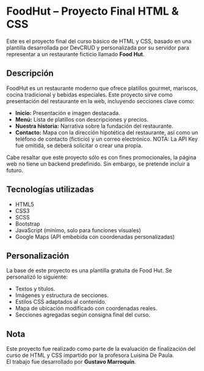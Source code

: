 # FoodHut – Proyecto Final HTML & CSS

Este es el proyecto final del curso básico de HTML y CSS, basado en una plantilla desarrollada por DevCRUD y personalizada por su servidor para representar a un restaurante ficticio llamado **Food Hut**.

## Descripción

FoodHut es un restaurante moderno que ofrece platillos gourmet, mariscos, cocina tradicional y bebidas especiales. Este proyecto sirve como presentación del restaurante en la web, incluyendo secciones clave como:

- **Inicio:** Presentación e imagen destacada.
- **Menú:** Lista de platillos con descripciones y precios.
- **Nuestra historia:** Narrativa sobre la fundación del restaurante.
- **Contacto:** Mapa con la dirección hipotética del restaurante, así como un teléfono de contacto (ficticio) y un correo electrónico. NOTA: La API Key fue omitida, se deberá solicitar o crear una propia.

Cabe resaltar que este proyecto sólo es con fines promocionales, la página web no tiene un backend predefinido. Sin embargo, se pretende incluir
a futuro.

## Tecnologías utilizadas

- HTML5
- CSS3
- SCSS
- Bootstrap
- JavaScript (mínimo, solo para funciones visuales)
- Google Maps (API embebida con coordenadas personalizadas)

## Personalización

La base de este proyecto es una plantilla gratuita de Food Hut. Se personalizó lo siguiente:

- Textos y títulos.
- Imágenes y estructura de secciones.
- Estilos CSS adaptados al contenido.
- Mapa de ubicación modificado con coordenadas reales.
- Secciones agregadas según consigna final del curso.

## Nota

Este proyecto fue realizado como parte de la evaluación de finalización del curso de HTML y CSS impartido por la profesora Luisina De Paula.  
El trabajo fue desarrollado por **Gustavo Marroquín**.

